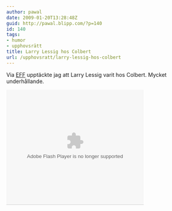 ```yaml
---
author: pawal
date: 2009-01-20T13:28:48Z
guid: http://pawal.blipp.com/?p=140
id: 140
tags:
- humor
- upphovsrätt
title: Larry Lessig hos Colbert
url: /upphovsratt/larry-lessig-hos-colbert
---
```


Via <a
href="http://www.eff.org/deeplinks/2009/01/larry-lessig-colbert-report">EFF</a>
upptäckte jag att Larry Lessig varit hos Colbert. Mycket
underhållande.

<div class='cc_box' style='position:relative'></div><embed
style='float:left; clear:left;'
src='http://media.mtvnservices.com/mgid:cms:item:comedycentral.com:215454'
width='360' height='301' type='application/x-shockwave-flash'
wmode='window' allowFullscreen='true' flashvars='autoPlay=false'
allowscriptaccess='always' allownetworking='all'
bgcolor='#000000'></embed><div class='cc_links' style='float:left;
clear:left; width:358px; border:solid 1px #cfcfcf; border-top:0px;
font:10px Arial,Helvetica,Verdana,sans-serif; color:#b9b9b9;
background-color:#f5f5f5;'></div>



